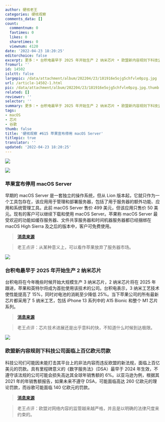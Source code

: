 ```yaml
---
author: 硬核老王
categories: 硬核观察
comments_data: []
count:
  commentnum: 0
  favtimes: 0
  likes: 0
  sharetimes: 0
  viewnum: 4120
date: '2022-04-23 18:20:25'
editorchoice: false
excerpt: 更多：• 台积电最早于 2025 年开始生产 2 纳米芯片 • 欧盟新内容规则下科技公司面临上百亿欧元罚款
fromurl: ''
id: 14502
islctt: false
largepic: /data/attachment/album/202204/23/181916e5ojg5chfvle0pzg.jpg
url: /article-14502-1.html
pic: /data/attachment/album/202204/23/181916e5ojg5chfvle0pzg.jpg.thumb.jpg
related: []
reviewer: ''
selector: ''
summary: 更多：• 台积电最早于 2025 年开始生产 2 纳米芯片 • 欧盟新内容规则下科技公司面临上百亿欧元罚款
tags:
- macOS
- 芯片
- 谷歌
thumb: false
title: '硬核观察 #615 苹果宣布停用 macOS Server'
titlepic: true
translator: ''
updated: '2022-04-23 18:20:25'
---
```


![](/data/attachment/album/202204/23/181916e5ojg5chfvle0pzg.jpg)


![](/data/attachment/album/202204/23/181930jtp4utypt4hdh46r.jpg)


### 苹果宣布停用 macOS Server


早期的 macOS Server 是一套独立的操作系统，但从 Lion 版本起，它就只作为一个工具包存在，该应用用于管理和部署服务器，包括了用于服务器的额外功能、应用和系统管理工具。此前 macOS Server 售价 499 美元，但该应用只售价 50 美元。现有的客户可以继续下载和使用 macOS Server。苹果称 macOS Server 最受欢迎的功能如缓存服务器、文件共享服务器和时间机器服务器都已经捆绑在 macOS High Sierra 及之后的版本中，客户可免费使用。



> 
> **[消息来源](https://support.apple.com/en-us/HT208312)**
> 
> 
> 



> 
> 老王点评：从某种意义上，可以看作苹果放弃了服务器市场。
> 
> 
> 


![](/data/attachment/album/202204/23/181950bf2y2vk4ycfp5fh4.jpg)


### 台积电最早于 2025 年开始生产 2 纳米芯片


台积电将在今年晚些时候开始大规模生产 3 纳米芯片，2 纳米芯片将在 2025 年跟进，苹果和英特尔将成为首批使用该技术的公司。台积电表示，3 纳米工艺技术使性能提高了 15%，同时对电池的消耗至少降低 25%。当下苹果公司的所有最新芯片都采用了 5 纳米工艺，包括 iPhone 13 系列中的 A15 Bionic 和整个 M1 芯片系列。



> 
> **[消息来源](https://gizmodo.com/apple-intel-in-line-for-tsmc-2nm-chips-1848830019)**
> 
> 
> 



> 
> 老王点评：芯片技术进展还是出乎意料的快，不知道什么时候到达极限。
> 
> 
> 


![](/data/attachment/album/202204/23/182002qmzmmb2fmlrrruir.jpg)


### 欧盟新内容规则下科技公司面临上百亿欧元罚款


科技公司们可能因未能打击其平台上的非法内容而违反欧盟的新法规，面临上百亿美元的罚款。具有里程碑意义的《数字服务法》（DSA）最早于 2024 年生效，不遵守该法规的公司可能会损失高达其全球年销售额的 6%。以亚马逊为例，根据其 2021 年的年销售额报告，如果未来不遵守 DSA，可能面临高达 260 亿欧元的理论罚款，而谷歌可能面临 140 亿欧元的罚款。



> 
> **[消息来源](https://www.bloomberg.com/news/articles/2022-04-22/tech-companies-face-billions-in-fines-under-eu-content-rules)**
> 
> 
> 



> 
> 老王点评：欧盟对网络内容的监管越来越严格，并且是以明确的法律尺度来约束的。
> 
> 
>